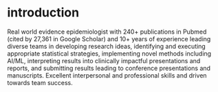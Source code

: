 # introduction
Real world evidence epidemiologist with 240+ publications in Pubmed (cited by 27,361 in Google Scholar) and  10+ years of experience leading diverse teams in developing research ideas, identifying and executing appropriate statistical strategies, implementing novel methods including AI/ML, interpreting results into clinically impactful presentations and reports, and submitting results leading to conference presentations and manuscripts. Excellent interpersonal and professional skills and driven towards team success. 
